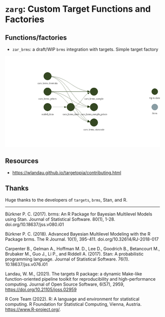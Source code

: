 
# `zarg`: Custom Target Functions and Factories

## Functions/factories

-   `zar_brms`: a draft/WIP `brms` integration with targets. Simple
    target factory

![](README_files/figure-gfm/tar_viz-1.png)

## Resources

-   <https://wlandau.github.io/targetopia/contributing.html>

## Thanks

Huge thanks to the developers of `targets`, `brms`, Stan, and R.

------------------------------------------------------------------------

Bürkner P. C. (2017). brms: An R Package for Bayesian Multilevel Models
using Stan. Journal of Statistical Software. 80(1), 1-28.
doi.org/10.18637/jss.v080.i01

Bürkner P. C. (2018). Advanced Bayesian Multilevel Modeling with the R
Package brms. The R Journal. 10(1), 395-411.
doi.org/10.32614/RJ-2018-017

Carpenter B., Gelman A., Hoffman M. D., Lee D., Goodrich B., Betancourt
M., Brubaker M., Guo J., Li P., and Riddell A. (2017). Stan: A
probabilistic programming language. Journal of Statistical Software.
76(1). 10.18637/jss.v076.i01

Landau, W. M., (2021). The targets R package: a dynamic Make-like
function-oriented pipeline toolkit for reproducibility and
high-performance computing. Journal of Open Source Software, 6(57),
2959, <https://doi.org/10.21105/joss.02959>

R Core Team (2022). R: A language and environment for statistical
computing. R Foundation for Statistical Computing, Vienna, Austria.
<https://www.R-project.org/>.
